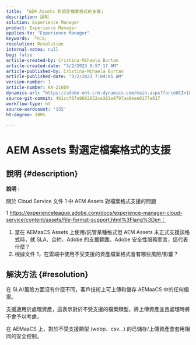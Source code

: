 ```yaml
---
title: 「AEM Assets 對選定檔案格式的支援」
description: 說明
solution: Experience Manager
product: Experience Manager
applies-to: "Experience Manager"
keywords: 「KCS」
resolution: Resolution
internal-notes: null
bug: false
article-created-by: Cristina-Mihaela Burtan
article-created-date: "3/2/2023 6:57:17 AM"
article-published-by: Cristina-Mihaela Burtan
article-published-date: "3/2/2023 7:04:05 AM"
version-number: 1
article-number: KA-21609
dynamics-url: "https://adobe-ent.crm.dynamics.com/main.aspx?forceUCI=1&pagetype=entityrecord&etn=knowledgearticle&id=c6f5c371-c7b8-ed11-83fe-6045bd006793"
source-git-commit: 4b1ccf07a9662932ce381e8797aa8eee0177a017
workflow-type: ht
source-wordcount: '155'
ht-degree: 100%

---
```


# AEM Assets 對選定檔案格式的支援

## 說明 {#description}


<b>說明</b> : 

關於 Cloud Service 文件 1 中 AEM Assets 對檔案格式支援的問題

1 https://experienceleague.adobe.com/docs/experience-manager-cloud-service/content/assets/file-format-support.html%3Flang%3Den：

1) 當在 AEMaaCS Assets 上使用/託管某種格式但 AEM Assets 未正式支援該格式時，就 SLA、合約、Adobe 的支援範圍、Adobe 安全性服務而言，這代表什麼？
2) 根據文件 1，在雲端中使用不受支援的資產檔案格式會有哪些風險/影響？


## 解決方法 {#resolution}


在 SLA/風險方面沒有什麼不同，客戶技術上可上傳和儲存 AEMaaCS 中的任何檔案。

支援適用於處理資產，這表示對於不受支援的檔案類型，將上傳資產並且處理時將不會予以考慮。

在 AEMaaCS 上，對於不受支援類型 (webp、csv...) 的已儲存/上傳資產會套用相同的安全控制。

